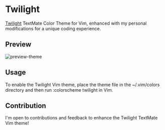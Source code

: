 # Twilight

[Twilight](https://inkdeep.github.io/TextMate-Themes/#twilight) TextMate Color Theme for Vim, enhanced with my personal modifications for a unique coding experience.

## Preview

![preview-theme](https://github.com/RamonAsuncion/twilight-theme/assets/40077628/71be6f6c-68cd-41c8-90f4-852332790926)

## Usage

To enable the Twilight Vim theme, place the theme file in the ~/.vim/colors directory and then run :colorscheme twilight in Vim.

## Contribution

I'm open to contributions and feedback to enhance the Twilight TextMate Vim theme!
